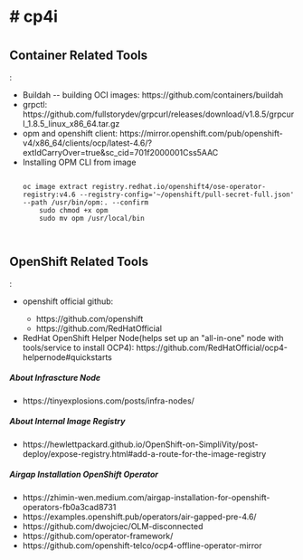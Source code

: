<h1># cp4i<h1>
<h2>Container Related Tools</h2>:
  <ul>
  <li>Buildah -- building OCI images: https://github.com/containers/buildah</li>
  <li>grpctl: https://github.com/fullstorydev/grpcurl/releases/download/v1.8.5/grpcurl_1.8.5_linux_x86_64.tar.gz</li>
  <li>opm and openshift client: https://mirror.openshift.com/pub/openshift-v4/x86_64/clients/ocp/latest-4.6/?extIdCarryOver=true&sc_cid=701f2000001Css5AAC</li>
  <li>Installing OPM CLI from image</li>
  <pre><code>
oc image extract registry.redhat.io/openshift4/ose-operator-registry:v4.6 --registry-config='~/openshift/pull-secret-full.json' --path /usr/bin/opm:. --confirm
    sudo chmod +x opm
    sudo mv opm /usr/local/bin
    
 </code></pre>
  </ul>
<h2>OpenShift Related Tools</h2>:
  <ul>
    <li>openshift official github:</li>
    <ul>
      <li>https://github.com/openshift</li>
      <li>https://github.com/RedHatOfficial</li>
    </ul>
    <li>RedHat OpenShift Helper Node(helps set up an "all-in-one" node with tools/service to install OCP4): https://github.com/RedHatOfficial/ocp4-helpernode#quickstarts</li>
  </ul>
  <h5> About Infrascture Node </h5>
  <ul>
    <li>https://tinyexplosions.com/posts/infra-nodes/
  </ul>
 <h5> About Internal Image Registry </h5>
  <ul>
    <li>https://hewlettpackard.github.io/OpenShift-on-SimpliVity/post-deploy/expose-registry.html#add-a-route-for-the-image-registry</li>
  </ul>
   <h5> Airgap Installation OpenShift Operator </h5>
  <ul>
    <li>https://zhimin-wen.medium.com/airgap-installation-for-openshift-operators-fb0a3cad8731</li>
    <li>https://examples.openshift.pub/operators/air-gapped-pre-4.6/</li>
    <li>https://github.com/dwojciec/OLM-disconnected</li>
    <li>https://github.com/operator-framework/</li>
    <li>https://github.com/openshift-telco/ocp4-offline-operator-mirror</li>
  </ul>
